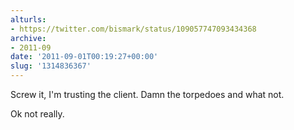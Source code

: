 ```yaml
---
alturls:
- https://twitter.com/bismark/status/109057747093434368
archive:
- 2011-09
date: '2011-09-01T00:19:27+00:00'
slug: '1314836367'
---
```


Screw it, I'm trusting the client. Damn the torpedoes and what not.

Ok not really.

